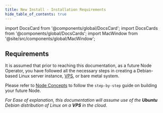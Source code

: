 ```yaml
---
title: New Install - Installation Requirements
hide_table_of_contents: true
---
```

<intro-end />

import DocsCard from '@components/global/DocsCard';
import DocsCards from '@components/global/DocsCards';
import MacWindow from '@site/src/components/global/MacWindow';

<head>
  <title>MainNet 2.0 Automation with nodectl</title>
  <meta
    name="description"
    content="nodectl installation of new Node"
  />
</head>

## Requirements

It is assumed that prior to reaching this documentation, as a future Node Operator, you have followed all the necessary steps in creating a Debian-based Linux server instance, [VPS](/validate/setup-guides/), or bare metal system.

Please refer to [Node Concepts](/validate/) to follow the `step-by-step` guide on building your future Node.

*For Ease of explanation, this documentation will assume use of the **Ubuntu** Debian distribution of Linux on a **VPS** in the cloud.*